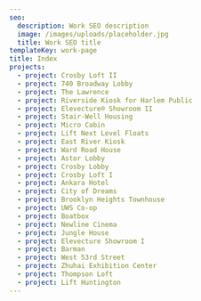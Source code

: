 ```yaml
---
seo:
  description: Work SEO description
  image: /images/uploads/placeholder.jpg
  title: Work SEO title
templateKey: work-page
title: Index
projects:
  - project: Crosby Loft II
  - project: 740 Broadway Lobby
  - project: The Lawrence
  - project: Riverside Kiosk for Harlem Public
  - project: Elevecture® Showroom II
  - project: Stair-Well Housing
  - project: Micro Cabin
  - project: Lift Next Level Floats
  - project: East River Kiosk
  - project: Ward Road House
  - project: Astor Lobby
  - project: Crosby Lobby
  - project: Crosby Loft I
  - project: Ankara Hotel
  - project: City of Dreams
  - project: Brooklyn Heights Townhouse
  - project: UWS Co-op
  - project: Boatbox
  - project: Newline Cinema
  - project: Jungle House
  - project: Elevecture Showroom I
  - project: Barman
  - project: West 53rd Street
  - project: Zhuhai Exhibition Center
  - project: Thompson Loft
  - project: Lift Huntington
---
```


